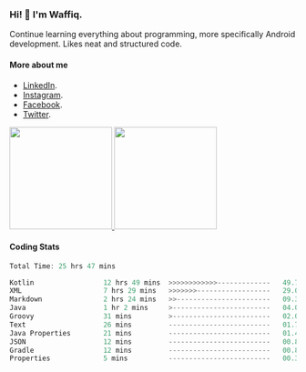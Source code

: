 ### Hi! 👋 I'm Waffiq.

Continue learning everything about programming, more specifically Android development. Likes neat and structured code.

#### More about me 
- [LinkedIn](https://www.linkedin.com/in/waffiqaziz/).
- [Instagram](https://www.instagram.com/waffiqaziz/).
- [Facebook](https://web.facebook.com/WaffiqAziz/).
- [Twitter](https://twitter.com/AzizWaffiq).

<p align="left">
<a href="https://github.com/waffiqaziz">
  <img height="180em" src="https://github-readme-stats-eight-theta.vercel.app/api?username=waffiqaziz&show_icons=true&theme=algolia&include_all_commits=true&count_private=true"/>
  <img height="180em" src="https://github-readme-stats-eight-theta.vercel.app/api/top-langs/?username=waffiqaziz&layout=compact&langs_count=8&theme=algolia"/>
</a>
</p>

#### Coding Stats
<!--START_SECTION:waka-->

```rust
Total Time: 25 hrs 47 mins

Kotlin                 12 hrs 49 mins  >>>>>>>>>>>>-------------   49.71 %
XML                    7 hrs 29 mins   >>>>>>>------------------   29.03 %
Markdown               2 hrs 24 mins   >>-----------------------   09.36 %
Java                   1 hr 2 mins     >------------------------   04.07 %
Groovy                 31 mins         >------------------------   02.06 %
Text                   26 mins         -------------------------   01.74 %
Java Properties        21 mins         -------------------------   01.42 %
JSON                   12 mins         -------------------------   00.82 %
Gradle                 12 mins         -------------------------   00.80 %
Properties             5 mins          -------------------------   00.38 %
```

<!--END_SECTION:waka-->
